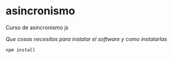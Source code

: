 # asincronismo
Curso de asincronismo js

_Que cosas necesitas para instalar el software y como instalarlas_

```
npm install
```

